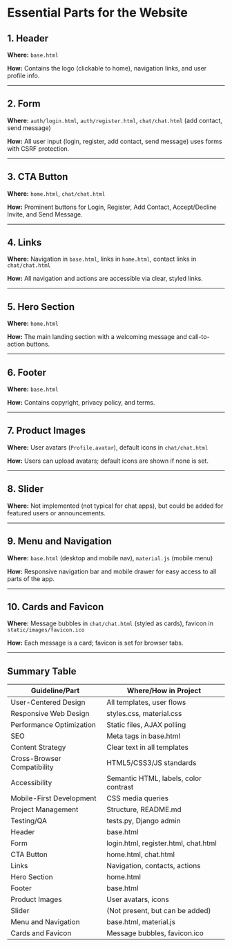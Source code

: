 # Essential Parts for the Website

## 1. Header

**Where:** `base.html`

**How:** Contains the logo (clickable to home), navigation links, and user profile info.

---

## 2. Form

**Where:** `auth/login.html`, `auth/register.html`, `chat/chat.html` (add contact, send message)

**How:** All user input (login, register, add contact, send message) uses forms with CSRF protection.

---

## 3. CTA Button

**Where:** `home.html`, `chat/chat.html`

**How:** Prominent buttons for Login, Register, Add Contact, Accept/Decline Invite, and Send Message.

---

## 4. Links

**Where:** Navigation in `base.html`, links in `home.html`, contact links in `chat/chat.html`

**How:** All navigation and actions are accessible via clear, styled links.

---

## 5. Hero Section

**Where:** `home.html`

**How:** The main landing section with a welcoming message and call-to-action buttons.

---

## 6. Footer

**Where:** `base.html`

**How:** Contains copyright, privacy policy, and terms.

---

## 7. Product Images

**Where:** User avatars (`Profile.avatar`), default icons in `chat/chat.html`

**How:** Users can upload avatars; default icons are shown if none is set.

---

## 8. Slider

**Where:** Not implemented (not typical for chat apps), but could be added for featured users or announcements.

---

## 9. Menu and Navigation

**Where:** `base.html` (desktop and mobile nav), `material.js` (mobile menu)

**How:** Responsive navigation bar and mobile drawer for easy access to all parts of the app.

---

## 10. Cards and Favicon

**Where:** Message bubbles in `chat/chat.html` (styled as cards), favicon in `static/images/favicon.ico`

**How:** Each message is a card; favicon is set for browser tabs.

---

## Summary Table

| Guideline/Part              | Where/How in Project                  |
| --------------------------- | ------------------------------------- |
| User-Centered Design        | All templates, user flows             |
| Responsive Web Design       | styles.css, material.css              |
| Performance Optimization    | Static files, AJAX polling            |
| SEO                         | Meta tags in base.html                |
| Content Strategy            | Clear text in all templates           |
| Cross-Browser Compatibility | HTML5/CSS3/JS standards               |
| Accessibility               | Semantic HTML, labels, color contrast |
| Mobile-First Development    | CSS media queries                     |
| Project Management          | Structure, README.md                  |
| Testing/QA                  | tests.py, Django admin                |
| Header                      | base.html                             |
| Form                        | login.html, register.html, chat.html  |
| CTA Button                  | home.html, chat.html                  |
| Links                       | Navigation, contacts, actions         |
| Hero Section                | home.html                             |
| Footer                      | base.html                             |
| Product Images              | User avatars, icons                   |
| Slider                      | (Not present, but can be added)       |
| Menu and Navigation         | base.html, material.js                |
| Cards and Favicon           | Message bubbles, favicon.ico          |

